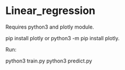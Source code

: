# Linear_regression

Requires python3 and plotly module.

pip install plotly or python3 -m pip install plotly.

Run:

python3 train.py
python3 predict.py
